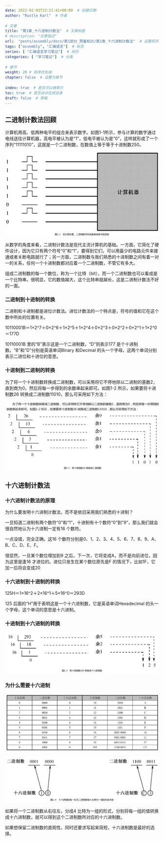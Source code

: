 ```yaml
---
date: 2022-02-03T13:21:41+08:00  # 创建日期
author: "Rustle Karl"  # 作者

# 文章
title: "第1章_十六进制计数法"  # 文章标题
# description: "文章描述"
url:  "posts/assembly/docs/第1部分_预备知识/第1章_十六进制计数法"  # 设置网页永久链接
tags: ["assembly", "汇编语言"]  # 标签
series: [ "汇编语言学习笔记"]  # 系列
categories: [ "学习笔记"]  # 分类

# 章节
weight: 20 # 排序优先级
chapter: false  # 设置为章节

index: true  # 是否可以被索引
toc: true  # 是否自动生成目录
draft: false  # 草稿
---
```


## 二进制计数法回顾

计算机用高、低两种电平的组合来表示数字。如图1-1所示，参与计算的数字通过电线送往计算机器，高电平被认为是“1”，低电平被认为是“0”，这样就形成了一个序列“11111010”，这就是一个二进制数，在数值上等于等于十进制数250。

![](../../assets/images/图1-1_二进制数字与高低电平的组合.png)

从数学的角度来看，二进制计数法是现代主流计算机的基础。一方面，它简化了硬件设计，因为它只有两个符号“0”和“1”，要得到它们，可以用最少的电路元件来接通或者关断电路就行了；另一方面，二进制数与我们熟悉的十进制数之间有着一对一的关系，任何一个十进制数都对应着一个二进制数，不管它有多大。

组成二进制数的每一个数位，称为一个比特（bit），而一个二进制数也可以看成是一个比特串。很明显，它的数值越大，这个比特串就越长，这是二进制计数法不好的一面。

### 二进制到十进制的转换

二进制和十进制都是进位计数法。进位计数法的一个特点是，符号的值和它在这个数中所处的位置有关。

10110001B＝1×2^7＋0×2^6＋1×2^5＋1×2^4＋0×2^3＋0×2^2＋0×2^1＋1×2^0＝177D

10110001B 里的“B”表示这是一个二进制数，“D”则表示177 是个十进制数。“B”和“D”分别是英语单词Binary 和Decimal 的头一个字母，这两个单词分别表示二进位和十进位的意思。

### 十进制到二进制的转换

为了将一个十进制数转换成二进制数，可以采用将它不停地除以二进制的基数2，直到商为0，然后将每一步得到的余数串起来即可。如图1-2 所示，如果要将十进制数26 转换成二进制数11010，那么可采用如下方法：

![](../../assets/images/图1-2_将十进制数26转换成二进制数.png)

## 十六进制计数法

### 十六进制计数法的原理

为什么要发明十六进制计数法，而不是依旧采用我们熟悉的十进制？

一旦知道二进制有两个数符“0”和“1”，十进制有十个数符“0”到“9”，那么我们就会很自然地认为十六进制一定有16 个数符。

一点没错，完全正确。这16 个数符分别是0、1、2、3、4、5、6、7、8、9、A、B、C、D、E、F。

很显然，一旦某个数位增加到9 之后，下一次，它将变成A，而不是向前进位，因为这里是逢16 才进位的。进位只发生在某个数位原先是F 的情况下，比如1F，它加一后将会变成20

### 十六进制到十进制的转换

125H＝1×16^2＋2×16^1＋5×16^0＝293D

125 后面的“H”用于表明这是一个十六进制数，它是英语单词Hexadecimal 的头一个字母，这个单词的意思是十六进制。

### 十进制到十六进制的转换

![](../../assets/images/图1-3_将十进制数293转换成十六进制数.png)

### 为什么需要十六进制

![](../../assets/images/表1-2_部分十进制数、二进制数和十六进制数对照表.png)

![](../../assets/images/图1-4_十六进制的每一位与二进制数每4比特为一组的对应关系.png)

如果将一个二进制数从右往左，分成4 比特为一组的形式，分别将每一组的值转换成十六进制数，就可以得到这个二进制数所对应的十六进制数。

如果想保留二进制数的直观性，同时还要求写起来简短，十六进制数是最好的选择。

